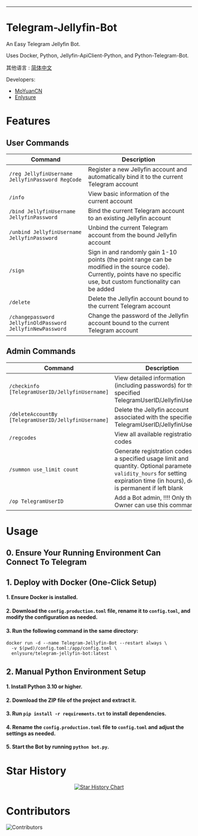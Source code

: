 ---

# Telegram-Jellyfin-Bot

An Easy Telegram Jellyfin Bot.

Uses Docker, Python, Jellyfin-ApiClient-Python, and Python-Telegram-Bot.

其他语言 : [简体中文](README.md)

Developers:
- [MoYuanCN](https://github.com/MoYuanCN/)
- [Enlysure](https://github.com/Rovniced)

# Features
## User Commands

| Command                                     | Description                                                        |
|---------------------------------------------|--------------------------------------------------------------------|
| `/reg JellyfinUsername JellyfinPassword RegCode`  | Register a new Jellyfin account and automatically bind it to the current Telegram account |
| `/info`                                     | View basic information of the current account                      |
| `/bind JellyfinUsername JellyfinPassword`   | Bind the current Telegram account to an existing Jellyfin account  |
| `/unbind JellyfinUsername JellyfinPassword` | Unbind the current Telegram account from the bound Jellyfin account|
| `/sign`                                     | Sign in and randomly gain 1-10 points (the point range can be modified in the source code). Currently, points have no specific use, but custom functionality can be added |
| `/delete`                                   | Delete the Jellyfin account bound to the current Telegram account  |
| `/changepassword JellyfinOldPassword JellyfinNewPassword`                                        | Change the password of the Jellyfin account bound to the current Telegram account          |

## Admin Commands

| Command                                                   | Description                                                                      |
|-----------------------------------------------------------|----------------------------------------------------------------------------------|
| `/checkinfo [TelegramUserID/JellyfinUsername]`            | View detailed information (including passwords) for the specified TelegramUserID/JellyfinUsername |
| `/deleteAccountBy [TelegramUserID/JellyfinUsername]`      | Delete the Jellyfin account associated with the specified TelegramUserID/JellyfinUsername |
| `/regcodes`                                               | View all available registration codes                                             |
| `/summon use_limit count`                                 | Generate registration codes with a specified usage limit and quantity. Optional parameter: `validity_hours` for setting expiration time (in hours), default is permanent if left blank |
| `/op TelegramUserID`                                      | Add a Bot admin, !!!! Only the Bot Owner can use this command                     |



# Usage

## 0. Ensure Your Running Environment Can Connect To Telegram

## 1. Deploy with Docker (One-Click Setup)

#### 1. Ensure Docker is installed.

#### 2. Download the `config.production.toml` file, rename it to `config.toml`, and modify the configuration as needed.

#### 3. Run the following command in the same directory:
```
docker run -d --name Telegram-Jellyfin-Bot --restart always \
  -v $(pwd)/config.toml:/app/config.toml \
  enlysure/telegram-jellyfin-bot:latest
```


## 2. Manual Python Environment Setup

#### 1. Install Python 3.10 or higher.

#### 2. Download the ZIP file of the project and extract it.

#### 3. Run `pip install -r requirements.txt` to install dependencies.

#### 4. Rename the `config.production.toml` file to `config.toml` and adjust the settings as needed.

#### 5. Start the Bot by running `python bot.py`.

# Star History
<div align="center">

<a href="https://star-history.com/#MoYuanCN/Telegram-Jellyfin-bot">
  <picture>
    <source media="(prefers-color-scheme: dark)" srcset="https://api.star-history.com/svg?repos=MoYuanCN/Telegram-Jellyfin-bot&type=Date&theme=dark" />
    <source media="(prefers-color-scheme: light)" srcset="https://api.star-history.com/svg?repos=MoYuanCN/Telegram-Jellyfin-bot&type=Date" />
    <img alt="Star History Chart" src="https://api.star-history.com/svg?repos=MoYuanCN/Telegram-Jellyfin-bot&type=Date" />
  </picture>
</a>

</div>

# Contributors
![Contributors](https://contrib.rocks/image?repo=MoYuanCN/telegram-Jellyfin-Bot)
